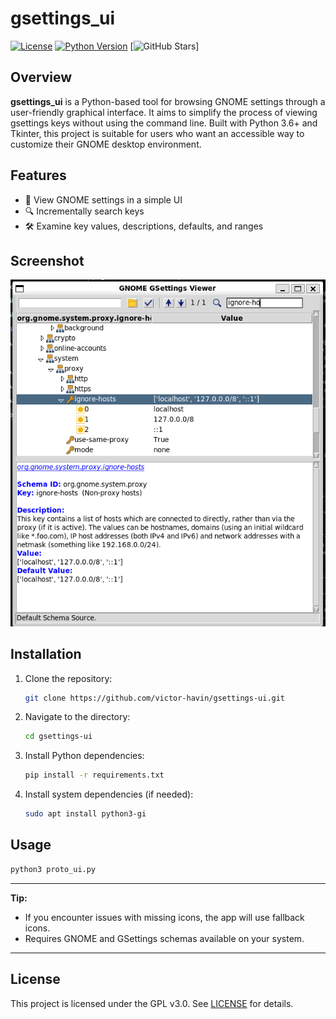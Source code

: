 # gsettings_ui
[![License](https://img.shields.io/badge/license-GPL-blue.svg)](https://www.gnu.org/licenses/gpl-3.0.en.html) 
[![Python Version](https://img.shields.io/badge/python-3.6%2B-blue.svg)](https://www.python.org/downloads/)
[![GitHub Stars](https://img.shields.io/github/stars/victor-havin/gsettings-ui.svg?style=social)]

## Overview
**gsettings_ui** is a Python-based tool for browsing GNOME settings through a user-friendly graphical interface. It aims to simplify the process of viewing gsettings keys without using the command line. Built with Python 3.6+ and Tkinter, this project is suitable for users who want an accessible way to customize their GNOME desktop environment.

## Features
- 🚀 View GNOME settings in a simple UI
- 🔍 Incrementally search keys
- 🛠️ Examine key values, descriptions, defaults, and ranges

## Screenshot
![Screenshot](images/Screenshot.png)

## Installation

1. Clone the repository:
    ```bash
    git clone https://github.com/victor-havin/gsettings-ui.git
    ```

2. Navigate to the directory:
    ```bash
    cd gsettings-ui
    ```

3. Install Python dependencies:
    ```bash
    pip install -r requirements.txt
    ```

4. Install system dependencies (if needed):
    ```bash
    sudo apt install python3-gi
    ```

## Usage

```bash
python3 proto_ui.py
```

---

**Tip:**  
- If you encounter issues with missing icons, the app will use fallback icons.
- Requires GNOME and GSettings schemas available on your system.

---

## License

This project is licensed under the GPL v3.0. See [LICENSE](LICENSE) for details.

